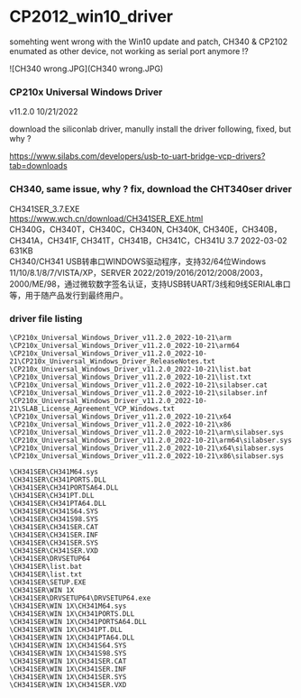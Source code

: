 # CP2012_win10_driver
somehting went wrong with the Win10 update and patch, CH340 &amp; CP2102 enumated as other device, not working as serial port anymore !?

![CH340 wrong.JPG](CH340 wrong.JPG)  


### CP210x Universal Windows Driver
v11.2.0
10/21/2022

download the siliconlab driver, manully install the driver following, fixed, but why ?

https://www.silabs.com/developers/usb-to-uart-bridge-vcp-drivers?tab=downloads




### CH340, same issue, why ? fix, download the CHT340ser driver  
CH341SER_3.7.EXE  
https://www.wch.cn/download/CH341SER_EXE.html  
CH340G，CH340T，CH340C，CH340N, CH340K, CH340E，CH340B，CH341A，CH341F, CH341T，CH341B，CH341C，CH341U 	3.7 	2022-03-02 	631KB  
CH340/CH341 USB转串口WINDOWS驱动程序，支持32/64位Windows 11/10/8.1/8/7/VISTA/XP，SERVER 2022/2019/2016/2012/2008/2003，2000/ME/98，通过微软数字签名认证，支持USB转UART/3线和9线SERIAL串口等，用于随产品发行到最终用户。  


### driver file listing
```
\CP210x_Universal_Windows_Driver_v11.2.0_2022-10-21\arm
\CP210x_Universal_Windows_Driver_v11.2.0_2022-10-21\arm64
\CP210x_Universal_Windows_Driver_v11.2.0_2022-10-21\CP210x_Universal_Windows_Driver_ReleaseNotes.txt
\CP210x_Universal_Windows_Driver_v11.2.0_2022-10-21\list.bat
\CP210x_Universal_Windows_Driver_v11.2.0_2022-10-21\list.txt
\CP210x_Universal_Windows_Driver_v11.2.0_2022-10-21\silabser.cat
\CP210x_Universal_Windows_Driver_v11.2.0_2022-10-21\silabser.inf
\CP210x_Universal_Windows_Driver_v11.2.0_2022-10-21\SLAB_License_Agreement_VCP_Windows.txt
\CP210x_Universal_Windows_Driver_v11.2.0_2022-10-21\x64
\CP210x_Universal_Windows_Driver_v11.2.0_2022-10-21\x86
\CP210x_Universal_Windows_Driver_v11.2.0_2022-10-21\arm\silabser.sys
\CP210x_Universal_Windows_Driver_v11.2.0_2022-10-21\arm64\silabser.sys
\CP210x_Universal_Windows_Driver_v11.2.0_2022-10-21\x64\silabser.sys
\CP210x_Universal_Windows_Driver_v11.2.0_2022-10-21\x86\silabser.sys
```


```
\CH341SER\CH341M64.sys
\CH341SER\CH341PORTS.DLL
\CH341SER\CH341PORTSA64.DLL
\CH341SER\CH341PT.DLL
\CH341SER\CH341PTA64.DLL
\CH341SER\CH341S64.SYS
\CH341SER\CH341S98.SYS
\CH341SER\CH341SER.CAT
\CH341SER\CH341SER.INF
\CH341SER\CH341SER.SYS
\CH341SER\CH341SER.VXD
\CH341SER\DRVSETUP64
\CH341SER\list.bat
\CH341SER\list.txt
\CH341SER\SETUP.EXE
\CH341SER\WIN 1X
\CH341SER\DRVSETUP64\DRVSETUP64.exe
\CH341SER\WIN 1X\CH341M64.sys
\CH341SER\WIN 1X\CH341PORTS.DLL
\CH341SER\WIN 1X\CH341PORTSA64.DLL
\CH341SER\WIN 1X\CH341PT.DLL
\CH341SER\WIN 1X\CH341PTA64.DLL
\CH341SER\WIN 1X\CH341S64.SYS
\CH341SER\WIN 1X\CH341S98.SYS
\CH341SER\WIN 1X\CH341SER.CAT
\CH341SER\WIN 1X\CH341SER.INF
\CH341SER\WIN 1X\CH341SER.SYS
\CH341SER\WIN 1X\CH341SER.VXD
```
